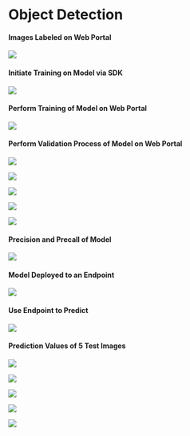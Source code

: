 # Object Detection

#### Images Labeled on Web Portal
![](custom_vis_labeled_img.png)

#### Initiate Training on Model via SDK
![](custom_model_training_progress_SDK.png)

#### Perform Training of Model on Web Portal
![](object_detection_training.png)

#### Perform Validation Process of Model on Web Portal
![](pred_test_img_1.png)

![](pred_test_img_2.png)

![](pred_test_img_3.png)

![](pred_test_img_4.png)

![](pred_test_img_5.png)

#### Precision and Precall of Model
![](custom_vis_precision_recall.png)

#### Model Deployed to an Endpoint
![](custom_vis_prediction_URL.png)

#### Use Endpoint to Predict
![](custom_vis_precision_on_endpoint.png)

#### Prediction Values of 5 Test Images

![](test_pred_img_1_notebook.png)

![](test_pred_img_2_notebook.png)

![](test_pred_img_3_notebook.png)

![](test_pred_img_4_notebook.png)

![](test_pred_img_5_notebook.png)